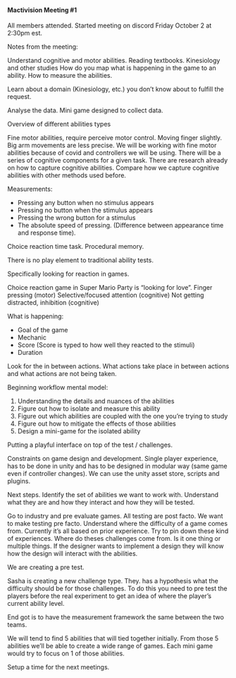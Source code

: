 #### **Mactivision Meeting #1**
All members attended.
Started meeting on discord Friday October 2 at 2:30pm est.

Notes from the meeting:

Understand cognitive and motor abilities.
Reading textbooks.
Kinesiology and other studies
How do you  map what is happening in the game to an ability.
How to measure the abilities.

Learn about a domain (Kinesiology, etc.) you don’t know about to fulfill the request.

Analyse the data. Mini game designed to collect data.

Overview of different abilities types

Fine motor abilities, require perceive motor control. Moving finger slightly. Big arm movements are less precise. We will be working with fine motor abilities because of covid and controllers we will be using. There will be a series of cognitive components for a given task.
There are research already on how to capture cognitive abilities. Compare how we capture cognitive abilities with other methods used before. 

Measurements:
- Pressing any button when no stimulus appears
- Pressing no button when the stimulus appears
- Pressing the wrong button for a stimulus
- The absolute speed of pressing. (Difference between appearance time and response time).

Choice reaction time task. Procedural memory.

There is no play element to traditional ability tests.

Specifically looking for reaction in games.

Choice reaction game in Super Mario Party is “looking for love”.
Finger pressing (motor)
Selective/focused attention (cognitive)
Not getting distracted, inhibition (cognitive)

What is happening:
- Goal of the game
- Mechanic
- Score (Score is typed to how well they reacted to the stimuli)
- Duration

Look for the in between actions. What actions take place in between actions and what actions are not being taken.

Beginning workflow mental model:
1. Understanding the details and nuances of the abilities
2. Figure out how to isolate and measure this ability
3. Figure out which abilities are coupled with the one you’re trying to study
4. Figure out how to mitigate the effects of those abilities
5. Design a mini-game for the isolated ability

Putting a playful interface on top of the test / challenges.

Constraints on game design and development. Single player experience, has to be done in unity and has to be designed in modular way (same game even if controller changes). We can use the unity asset store, scripts and plugins.

Next steps. Identify the set of abilities we want to work with. Understand what they are and how they interact and how they will be tested. 

Go to industry and pre evaluate games. All testing are post facto. We want to make testing pre facto. Understand where the difficulty of a game comes from. Currently it’s all based on prior experience. Try to pin down these kind of experiences. Where do theses challenges come from. Is it one thing or multiple things. If the designer wants to implement a design they will know how the design will interact with the abilities.

We are creating a pre test.

Sasha is creating a new challenge type. They. has a hypothesis what the difficulty should be for those challenges. To do this you need to pre test the players before the real experiment to get an idea of where the player’s current ability level.

End got is to have the measurement framework the same between the two teams.

We will tend to find 5 abilities that will tied together initially. From those 5 abilities we’ll be able to create a wide range of games. Each mini game would try to focus on 1 of those abilities. 

Setup a time for the next meetings.


